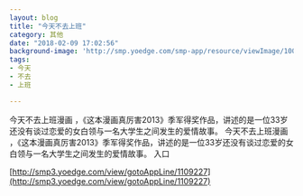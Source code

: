 ```yaml
---
layout: blog
title: "今天不去上班"
category: 其他
date: "2018-02-09 17:02:56"
background-image: 'http://smp.yoedge.com/smp-app/resource/viewImage/1000781appline.png'
tags:
- 今天
- 不去
- 上班

---
```

今天不去上班漫画 ，《这本漫画真厉害2013》季军得奖作品，讲述的是一位33岁还没有谈过恋爱的女白领与一名大学生之间发生的爱情故事。
今天不去上班漫画 ，《这本漫画真厉害2013》季军得奖作品，讲述的是一位33岁还没有谈过恋爱的女白领与一名大学生之间发生的爱情故事。
入口

[http://smp3.yoedge.com/view/gotoAppLine/1109227](http://smp3.yoedge.com/view/gotoAppLine/1109227)

        
